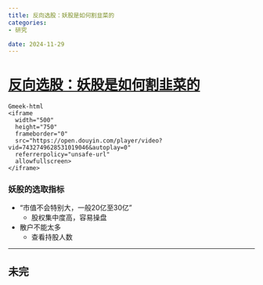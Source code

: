 ```yaml
---
title: 反向选股：妖股是如何割韭菜的
categories:
- 研究

date: 2024-11-29
---
```


# [反向选股：妖股是如何割韭菜的](https://github.com/chinobing/chinobing.github.io/issues/10)

```
Gmeek-html
<iframe 
  width="500" 
  height="750" 
  frameborder="0" 
  src="https://open.douyin.com/player/video?vid=7432749628531019046&autoplay=0" 
  referrerpolicy="unsafe-url" 
  allowfullscreen>
</iframe>
```

### 妖股的选取指标
- “市值不会特别大，一般20亿至30亿”
   - 股权集中度高，容易操盘
- 散户不能太多
   - 查看持股人数


---
未完
---
